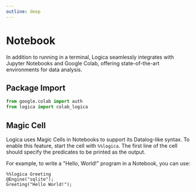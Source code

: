 ```yaml
---
outline: deep
---
```


# Notebook

In addition to running in a terminal, Logica seamlessly integrates with Jupyter Notebooks and Google Colab, offering state-of-the-art environments for data analysis.

## Package Import

``` python
from google.colab import auth
from logica import colab_logica
```

## Magic Cell
Logica uses Magic Cells in Notebooks to support its Datalog-like syntax. To enable this feature, start the cell with `%%logica`. The first line of the cell should specify the predicates to be printed as the output.

For example, to write a "Hello, World!" program in a Notebook, you can use:

```notebook
%%logica Greeting
@Engine("sqlite");
Greeting("Hello World!");
```